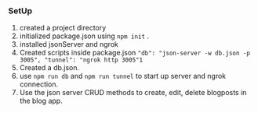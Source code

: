 ### SetUp
1. created a project directory
2. initialized package.json using `npm init` .
3. installed jsonServer and ngrok
4. Created scripts inside package.json `"db": "json-server -w db.json -p 3005",
    "tunnel": "ngrok http 3005"1`
5. Created a db.json. 
6. use `npm run db` and `npm run tunnel` to start up server and ngrok connection.
7. Use the json server CRUD methods to create, edit, delete blogposts in the blog app.




